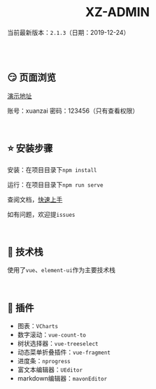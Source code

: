 <h1 align="center">XZ-ADMIN</h1>

当前最新版本：`2.1.3`（日期：2019-12-24）

<br/>
<br/>

## :smirk: 页面浏览 

[演示地址](https://xzadmin.xuanzai.top)

账号：xuanzai
密码：123456（只有查看权限）

<br/>

## :star: 安装步骤

安装：在项目目录下`npm install`

运行：在项目目录下`npm run serve`

查阅文档，[快速上手](http://xzadmin-docs.xuanzai.top)

如有问题，欢迎提`issues`

<br/>


## :sparkling_heart: 技术栈
使用了`vue`、`element-ui`作为主要技术栈

<br/>

## :electric_plug: 插件

+ 图表：`VCharts`
+ 数字滚动：`vue-count-to`
+ 树状选择器：`vue-treeselect`
+ 动态菜单折叠插件：`vue-fragment`
+ 进度条：`nprogress`
+ 富文本编辑器：`UEditor`
+ markdown编辑器：`mavonEditor`




